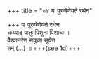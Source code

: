 +++
title = "०४ यः पुरुषेणेयते रथेन"

+++
यः पुरुषेणेयते रथेन  
क्रव्याद् यातुः पिशुनः पिशाचः ।  
वैश्वानरेण सयुजा सूर्येण  
तम् (…) ॥ +++(see 1d)+++